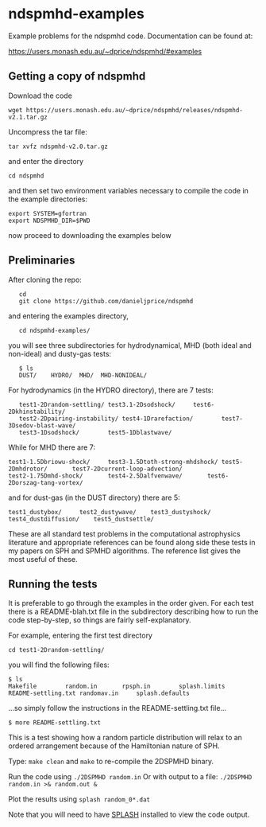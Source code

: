 # ndspmhd-examples
Example problems for the ndspmhd code. Documentation can be found at:

https://users.monash.edu.au/~dprice/ndspmhd/#examples

Getting a copy of ndspmhd
--------------------------
Download the code
```
wget https://users.monash.edu.au/~dprice/ndspmhd/releases/ndspmhd-v2.1.tar.gz
```
Uncompress the tar file:
```
tar xvfz ndspmhd-v2.0.tar.gz
```
and enter the directory
```
cd ndspmhd
```
and then set two environment variables necessary to compile the code in the example directories:
```
export SYSTEM=gfortran
export NDSPMHD_DIR=$PWD
```
now proceed to downloading the examples below


Preliminaries
--------------
After cloning the repo:
```
   cd
   git clone https://github.com/danieljprice/ndspmhd
```
and entering the examples directory,
```
   cd ndspmhd-examples/
```
you will see three subdirectories for hydrodynamical, MHD (both ideal and non-ideal) and dusty-gas tests:
```
   $ ls
   DUST/	HYDRO/	MHD/  MHD-NONIDEAL/
```
For hydrodynamics (in the HYDRO directory), there are 7 tests:
```
   test1-2Drandom-settling/	test3.1-2Dsodshock/		test6-2Dkhinstability/
   test2-2Dpairing-instability/	test4-1Drarefaction/		test7-3Dsedov-blast-wave/
   test3-1Dsodshock/		test5-1Dblastwave/
```
While for MHD there are 7:
```
test1-1.5Dbriowu-shock/		test3-1.5Dtoth-strong-mhdshock/	test5-2Dmhdrotor/		test7-2Dcurrent-loop-advection/
test2-1.75Dmhd-shock/		test4-2.5Dalfvenwave/		test6-2Dorszag-tang-vortex/
```
and for dust-gas (in the DUST directory) there are 5:
```
test1_dustybox/		test2_dustywave/	test3_dustyshock/	test4_dustdiffusion/	test5_dustsettle/
```
These are all standard test problems in the computational astrophysics literature and appropriate references can be found along side these tests in my papers on SPH and SPMHD algorithms. The reference list gives the most useful of these.

Running the tests
------------------
It is preferable to go through the examples in the order given. For each test there is a README-blah.txt file in the subdirectory describing how to run the code step-by-step, so things are fairly self-explanatory.

For example, entering the first test directory
```
cd test1-2Drandom-settling/
```
you will find the following files:
```
$ ls
Makefile		random.in		rpsph.in		splash.limits
README-settling.txt	randomav.in		splash.defaults
```
...so simply follow the instructions in the README-settling.txt file...
```
$ more README-settling.txt
```
This is a test showing how a random particle distribution will relax to an
ordered arrangement because of the Hamiltonian nature of SPH.

Type:
```make clean``` and ```make``` to re-compile the 2DSPMHD binary.

Run the code using ```./2DSPMHD random.in```
Or with output to a file: ```./2DSPMHD random.in >& random.out &```

Plot the results using ```splash random_0*.dat```

Note that you will need to have [SPLASH](https://github.com/danieljprice/splash) installed to view the code output.
